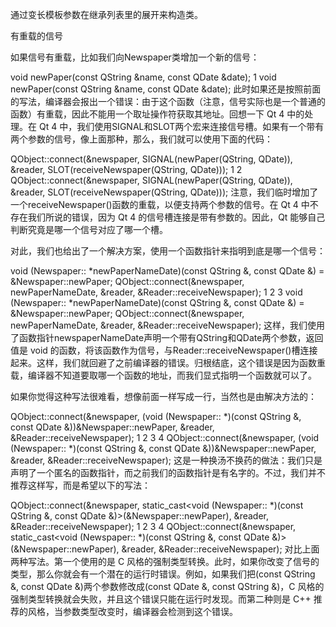 通过变长模板参数在继承列表里的展开来构造类。

有重载的信号

如果信号有重载，比如我们向Newspaper类增加一个新的信号：


void newPaper(const QString &name, const QDate &date);
1
void newPaper(const QString &name, const QDate &date);
此时如果还是按照前面的写法，编译器会报出一个错误：由于这个函数（注意，信号实际也是一个普通的函数）有重载，因此不能用一个取址操作符获取其地址。回想一下 Qt 4 中的处理。在 Qt 4 中，我们使用SIGNAL和SLOT两个宏来连接信号槽。如果有一个带有两个参数的信号，像上面那种，那么，我们就可以使用下面的代码：


QObject::connect(&newspaper, SIGNAL(newPaper(QString, QDate)),
                 &reader,    SLOT(receiveNewspaper(QString, QDate)));
1
2
QObject::connect(&newspaper, SIGNAL(newPaper(QString, QDate)),
                 &reader,    SLOT(receiveNewspaper(QString, QDate)));
注意，我们临时增加了一个receiveNewspaper()函数的重载，以便支持两个参数的信号。在 Qt 4 中不存在我们所说的错误，因为 Qt 4 的信号槽连接是带有参数的。因此，Qt 能够自己判断究竟是哪一个信号对应了哪一个槽。

对此，我们也给出了一个解决方案，使用一个函数指针来指明到底是哪一个信号：


void (Newspaper:: *newPaperNameDate)(const QString &, const QDate &) = &Newspaper::newPaper;
QObject::connect(&newspaper, newPaperNameDate,
                 &reader,    &Reader::receiveNewspaper);
1
2
3
void (Newspaper:: *newPaperNameDate)(const QString &, const QDate &) = &Newspaper::newPaper;
QObject::connect(&newspaper, newPaperNameDate,
                 &reader,    &Reader::receiveNewspaper);
这样，我们使用了函数指针newspaperNameDate声明一个带有QString和QDate两个参数，返回值是 void 的函数，将该函数作为信号，与Reader::receiveNewspaper()槽连接起来。这样，我们就回避了之前编译器的错误。归根结底，这个错误是因为函数重载，编译器不知道要取哪一个函数的地址，而我们显式指明一个函数就可以了。

如果你觉得这种写法很难看，想像前面一样写成一行，当然也是由解决方法的：


QObject::connect(&newspaper,
                 (void (Newspaper:: *)(const QString &, const QDate &))&Newspaper::newPaper,
                 &reader,
                 &Reader::receiveNewspaper);
1
2
3
4
QObject::connect(&newspaper,
                 (void (Newspaper:: *)(const QString &, const QDate &))&Newspaper::newPaper,
                 &reader,
                 &Reader::receiveNewspaper);
这是一种换汤不换药的做法：我们只是声明了一个匿名的函数指针，而之前我们的函数指针是有名字的。不过，我们并不推荐这样写，而是希望以下的写法：


QObject::connect(&newspaper,
                 static_cast<void (Newspaper:: *)(const QString &, const QDate &)>(&Newspaper::newPaper),
                 &reader,
                 &Reader::receiveNewspaper);
1
2
3
4
QObject::connect(&newspaper,
                 static_cast<void (Newspaper:: *)(const QString &, const QDate &)>(&Newspaper::newPaper),
                 &reader,
                 &Reader::receiveNewspaper);
对比上面两种写法。第一个使用的是 C 风格的强制类型转换。此时，如果你改变了信号的类型，那么你就会有一个潜在的运行时错误。例如，如果我们把(const QString &, const QDate &)两个参数修改成(const QDate &, const QString &)，C 风格的强制类型转换就会失败，并且这个错误只能在运行时发现。而第二种则是 C++ 推荐的风格，当参数类型改变时，编译器会检测到这个错误。
